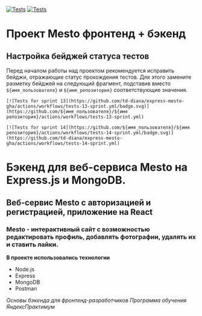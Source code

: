 [![Tests](https://github.com/yandex-praktikum/express-mesto-gha/actions/workflows/tests-13-sprint.yml/badge.svg)](https://github.com/yandex-praktikum/express-mesto-gha/actions/workflows/tests-13-sprint.yml) [![Tests](https://github.com/yandex-praktikum/express-mesto-gha/actions/workflows/tests-14-sprint.yml/badge.svg)](https://github.com/yandex-praktikum/express-mesto-gha/actions/workflows/tests-14-sprint.yml)
# Проект Mesto фронтенд + бэкенд



## Настройка бейджей статуса тестов
Перед началом работы над проектом рекомендуется исправить бейджи, отражающие статус прохождения тестов.
Для этого замените разметку бейджей на следующий фрагмент, подставив вместо `${имя_пользователя}` и `${имя_репозитория}` соответствующие значения.

```
[![Tests for sprint 13](https://github.com/td-diana/express-mesto-gha/actions/workflows/tests-13-sprint.yml/badge.svg)](https://github.com/${имя_пользователя}/${имя репозитория}/actions/workflows/tests-13-sprint.yml) 

[![Tests for sprint 14](https://github.com/${имя_пользователя}/${имя репозитория}/actions/workflows/tests-14-sprint.yml/badge.svg)](https://github.com/td-diana/express-mesto-gha/actions/workflows/tests-14-sprint.yml)
```


<!-- ## Директории

`/routes` — папка с файлами роутера  
`/controllers` — папка с файлами контроллеров пользователя и карточки   
`/models` — папка с файлами описания схем пользователя и карточки  
  
Остальные директории вспомогательные, создаются при необходимости разработчиком -->

<!-- ## Запуск проекта

`npm run start` — запускает сервер   
`npm run dev` — запускает сервер с hot-reload -->

# Бэкенд для веб-сервиса Mesto на Express.js и MongoDB.

## Веб-сервис Mesto с авторизацией и регистрацией, приложение на React

### Mesto - интерактивный сайт с возможностью редактировать профиль, добавлять фотографии, удалять их и ставить лайки.


**В проекте использовались технологии**

* Node.js
* Express
* MongoDB
* Postman

*Основы бэкенда для фронтенд-разработчиков Программа обучения ЯндексПрактимум*
